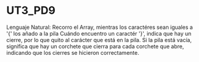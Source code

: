 # UT3_PD9

Lenguaje Natural: Recorro el Array, mientras los caractéres sean iguales a '{' los añado a la pila
Cuándo encuentro un caractér '}', indica que hay un cierre, por lo que quito al carácter que está en la pila.
Si la pila está vacía, significa que hay un corchete que cierra para cada corchete que abre, indicando que los cierres
se hicieron correctamente.
